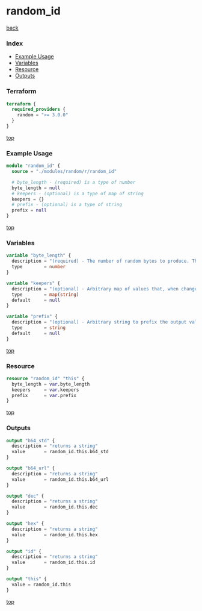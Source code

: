 # random_id

[back](../random.md)

### Index

- [Example Usage](#example-usage)
- [Variables](#variables)
- [Resource](#resource)
- [Outputs](#outputs)

### Terraform

```terraform
terraform {
  required_providers {
    random = ">= 3.0.0"
  }
}
```

[top](#index)

### Example Usage

```terraform
module "random_id" {
  source = "./modules/random/r/random_id"

  # byte_length - (required) is a type of number
  byte_length = null
  # keepers - (optional) is a type of map of string
  keepers = {}
  # prefix - (optional) is a type of string
  prefix = null
}
```

[top](#index)

### Variables

```terraform
variable "byte_length" {
  description = "(required) - The number of random bytes to produce. The minimum value is 1, which produces eight bits of randomness."
  type        = number
}

variable "keepers" {
  description = "(optional) - Arbitrary map of values that, when changed, will trigger recreation of resource. See [the main provider documentation](../index.html) for more information."
  type        = map(string)
  default     = null
}

variable "prefix" {
  description = "(optional) - Arbitrary string to prefix the output value with. This string is supplied as-is, meaning it is not guaranteed to be URL-safe or base64 encoded."
  type        = string
  default     = null
}
```

[top](#index)

### Resource

```terraform
resource "random_id" "this" {
  byte_length = var.byte_length
  keepers     = var.keepers
  prefix      = var.prefix
}
```

[top](#index)

### Outputs

```terraform
output "b64_std" {
  description = "returns a string"
  value       = random_id.this.b64_std
}

output "b64_url" {
  description = "returns a string"
  value       = random_id.this.b64_url
}

output "dec" {
  description = "returns a string"
  value       = random_id.this.dec
}

output "hex" {
  description = "returns a string"
  value       = random_id.this.hex
}

output "id" {
  description = "returns a string"
  value       = random_id.this.id
}

output "this" {
  value = random_id.this
}
```

[top](#index)